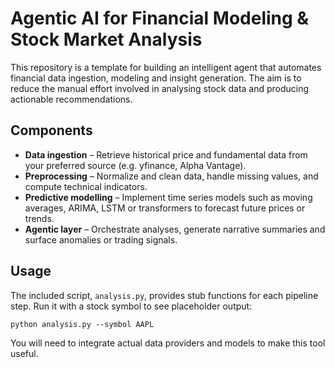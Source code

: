 # Agentic AI for Financial Modeling & Stock Market Analysis

This repository is a template for building an intelligent agent that
automates financial data ingestion, modeling and insight generation.  The
aim is to reduce the manual effort involved in analysing stock data and
producing actionable recommendations.

## Components

* **Data ingestion** – Retrieve historical price and fundamental data
  from your preferred source (e.g. yfinance, Alpha Vantage).
* **Preprocessing** – Normalize and clean data, handle missing values,
  and compute technical indicators.
* **Predictive modelling** – Implement time series models such as
  moving averages, ARIMA, LSTM or transformers to forecast future
  prices or trends.
* **Agentic layer** – Orchestrate analyses, generate narrative
  summaries and surface anomalies or trading signals.

## Usage

The included script, `analysis.py`, provides stub functions for each
pipeline step.  Run it with a stock symbol to see placeholder output:

```
python analysis.py --symbol AAPL
```

You will need to integrate actual data providers and models to make
this tool useful.
